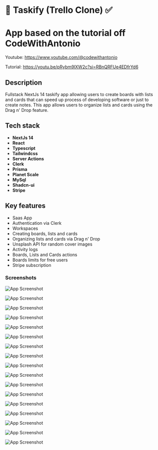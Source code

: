 
# 📝 Taskify (Trello Clone) ✅

# App based on the tutorial off CodeWithAntonio

Youtube: https://www.youtube.com/@codewithantonio

Tutorial: https://youtu.be/pRybm9lXW2c?si=RBnQRFUe4EDfrYd6

## Description
Fullstack NextJs 14 taskify app allowing users to create boards with lists and cards that can speed up process of developing software or just to create notes. This app allows users to organize lists and cards using the Drag n' Drop feature.

## Tech stack

- **NextJs 14**
- **React**
- **Typescript**
- **Tailwindcss**
- **Server Actions**
- **Clerk**
- **Prisma**
- **Planet Scale**
- **MySql**
- **Shadcn-ui**
- **Stripe**

## Key features

- Saas App
- Authentication via Clerk
- Workspaces
- Creating boards, lists and cards
- Organizing lists and cards via Drag n' Drop
- Unsplash API for random  cover images
- Activity logs
- Boards, Lists and Cards actions
- Boards limits for free users
- Stripe subscription

### Screenshots

![App Screenshot](https://raw.githubusercontent.com/RiP3rQ/Trello-Clone-NextJs-/main/screenshots/1.PNG)

![App Screenshot](https://raw.githubusercontent.com/RiP3rQ/Trello-Clone-NextJs-/main/screenshots/2.PNG)

![App Screenshot](https://raw.githubusercontent.com/RiP3rQ/Trello-Clone-NextJs-/main/screenshots/3.PNG)

![App Screenshot](https://raw.githubusercontent.com/RiP3rQ/Trello-Clone-NextJs-/main/screenshots/4.PNG)

![App Screenshot](https://raw.githubusercontent.com/RiP3rQ/Trello-Clone-NextJs-/main/screenshots/5.PNG)

![App Screenshot](https://raw.githubusercontent.com/RiP3rQ/Trello-Clone-NextJs-/main/screenshots/6.PNG)

![App Screenshot](https://raw.githubusercontent.com/RiP3rQ/Trello-Clone-NextJs-/main/screenshots/7.PNG)

![App Screenshot](https://raw.githubusercontent.com/RiP3rQ/Trello-Clone-NextJs-/main/screenshots/8.PNG)

![App Screenshot](https://raw.githubusercontent.com/RiP3rQ/Trello-Clone-NextJs-/main/screenshots/9.png)

![App Screenshot](https://raw.githubusercontent.com/RiP3rQ/Trello-Clone-NextJs-/main/screenshots/10.png)

![App Screenshot](https://raw.githubusercontent.com/RiP3rQ/Trello-Clone-NextJs-/main/screenshots/11.PNG)

![App Screenshot](https://raw.githubusercontent.com/RiP3rQ/Trello-Clone-NextJs-/main/screenshots/12.PNG)

![App Screenshot](https://raw.githubusercontent.com/RiP3rQ/Trello-Clone-NextJs-/main/screenshots/13.PNG)

![App Screenshot](https://raw.githubusercontent.com/RiP3rQ/Trello-Clone-NextJs-/main/screenshots/14.PNG)

![App Screenshot](https://raw.githubusercontent.com/RiP3rQ/Trello-Clone-NextJs-/main/screenshots/15.PNG)

![App Screenshot](https://raw.githubusercontent.com/RiP3rQ/Trello-Clone-NextJs-/main/screenshots/16.PNG)

![App Screenshot](https://raw.githubusercontent.com/RiP3rQ/Trello-Clone-NextJs-/main/screenshots/17.PNG)
